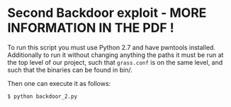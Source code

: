 # Second Backdoor exploit - MORE INFORMATION IN THE PDF !

To run this script you must use Python 2.7 and have pwntools installed.
Additionally to run it without changing anything the paths it must be run at the top level of our project, such that `grass.conf` is on the same level, and such that the binaries can be found in bin/.

Then one can execute it as follows:

```bash
$ python backdoor_2.py
```
